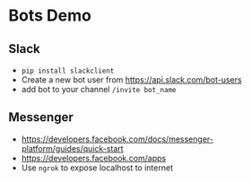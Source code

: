 Bots Demo
=================

## Slack
- `pip install slackclient`
- Create a new bot user from https://api.slack.com/bot-users
- add bot to your channel `/invite bot_name`

## Messenger
- https://developers.facebook.com/docs/messenger-platform/guides/quick-start
- https://developers.facebook.com/apps
- Use `ngrok` to expose localhost to internet
